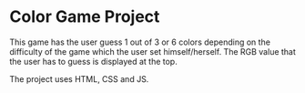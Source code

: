 # Color Game Project

This game has the user guess 1 out of 3 or 6 colors depending on the difficulty of the game which the user set himself/herself. The RGB value that the user has to guess is displayed at the top.

The project uses HTML, CSS and JS.
